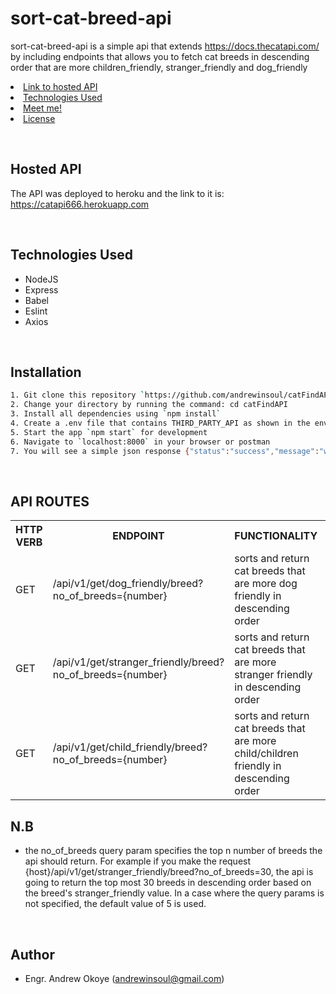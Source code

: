 # sort-cat-breed-api

sort-cat-breed-api is a simple api that extends https://docs.thecatapi.com/ by including endpoints that allows you to fetch cat breeds in descending order that are more children_friendly, stranger_friendly and dog_friendly
<p align="center"> 
  <li><a href="#Hosted API">Link to hosted API</a></li>
  <li><a href="#Technologies Used">Technologies Used</a></li>
  <li><a href="#Author">Meet me!</a></li>
  <li><a href="#License">License</a></li>
</p>

<br>

## Hosted API
The API was deployed to heroku and the link to it is:
https://catapi666.herokuapp.com  

<br>

## Technologies Used
- NodeJS
- Express
- Babel
- Eslint
- Axios

<br/>

## Installation

```bash
1. Git clone this repository `https://github.com/andrewinsoul/catFindAPI.git`
2. Change your directory by running the command: cd catFindAPI
3. Install all dependencies using `npm install`
4. Create a .env file that contains THIRD_PARTY_API as shown in the env.sample file
5. Start the app `npm start` for development
6. Navigate to `localhost:8000` in your browser or postman
7. You will see a simple json response {"status":"success","message":"welcome to cat find API"}
```

<br />

## API ROUTES
<table>
  <tr>
    <th>HTTP VERB</th>
    <th>ENDPOINT</th>
    <th>FUNCTIONALITY</th>
    <th>REQUEST PAYLOAD</th>
    <th>EXAMPLE</th>
  </tr>
  <tr>
    <td>GET</td> 
    <td>/api/v1/get/dog_friendly/breed?no_of_breeds={number}</td>
    <td>sorts and return cat breeds that are more dog friendly in descending order</td>
    <td>
      N/A
    </td>
    <td>
      N/A
    </td>
  </tr>
  
  <tr>
    <td>GET</td> 
    <td>/api/v1/get/stranger_friendly/breed?no_of_breeds={number}</td>
    <td>sorts and return cat breeds that are more stranger friendly in descending order</td>
    <td>
      N/A
    </td>
    <td>
      N/A
    </td>
  </tr>

  <tr>
    <td>GET</td> 
    <td>/api/v1/get/child_friendly/breed?no_of_breeds={number}</td>
    <td>sorts and return cat breeds that are more child/children friendly in descending order</td>
    <td>
      N/A
    </td>
    <td>
      N/A
    </td>
  </tr>
</table>

## N.B
- the no_of_breeds query param specifies the top n number of breeds the api should return. For example if you make the request {host}/api/v1/get/stranger_friendly/breed?no_of_breeds=30, the api is going to return the top most 30 breeds in descending order based on the breed's stranger_friendly value. In a case where the query params is not specified, the default value of 5 is used.

<br/>

## Author

- Engr. Andrew Okoye (andrewinsoul@gmail.com)
